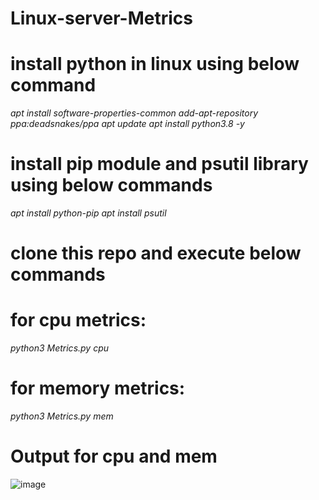 # Linux-server-Metrics

# install python in linux using below command

*apt install software-properties-common add-apt-repository ppa:deadsnakes/ppa apt update apt install python3.8 -y*

# install pip module and psutil library using below commands

*apt install python-pip*
*apt install psutil*


# clone this repo and execute below commands

# for cpu metrics: 
*python3 Metrics.py cpu*



# for memory metrics: 
*python3 Metrics.py mem*

# Output for cpu and mem

![image](https://user-images.githubusercontent.com/78022545/110931814-b4ddf700-8350-11eb-8748-591492416227.png)



